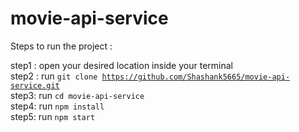 # movie-api-service

Steps to run the project :

step1 : open your desired location inside your terminal
<br>
step2 : run <code>git clone https://github.com/Shashank5665/movie-api-service.git</code>
<br>
step3: run <code>cd movie-api-service</code>
<br>
step4: run <code>npm install</code>
<br>
step5: run <code>npm start</code>
